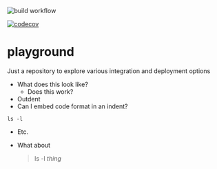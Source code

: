 ![build workflow](https://github.com/jmoonware/playground/actions/workflows/python-app.yml/badge.svg)

[![codecov](https://codecov.io/gh/jmoonware/playground/branch/main/graph/badge.svg)](https://codecov.io/gh/jmoonware/playground)

# playground
Just a repository to explore various integration and deployment options

* What does this look like?
  * Does this work?
* Outdent
*  Can I embed code format in an indent?
```
ls -l
```
* Etc.

* What about
 
  > ls -l _thing_
 
